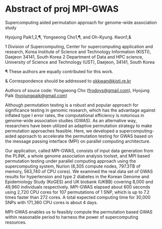 # Abstract of proj MPI-GWAS
Supercomputing aided permutation approach for genome-wide association study

Hyojung Paik1,2,¶, Yongseong Cho1,¶, and Oh-Kyung. Kwon1,&

1 Division of Supercomputing, Center for supercomputing application and research, Korea Institute of Science and Technology Information (KISTI), Daejeon 34141, South Korea
2 Department of Data and HPC science, University of Science and Technology (UST), Daejeon, 34141, South Korea

¶ These authors are equally contributed for this work. 

& Correspondence should be addressed to okkwan@kisti.re.kr

Authors of souce code: Yongseong Cho (frodoys@gmail.com), Hyojung Paik (hyojungpaik@gmail.com)

Although permutation testing is a robust and popular approach for significance testing in genomic research, which has the advantage against inflated type I error rates, the computational efficiency is notorious in genome-wide association studies (GWAS). As an alternative way, researchers have been utilized an adaptive permutation strategy to make permutation approaches feasible. Here, we developed a supercomputing-aided approach to accelerate the permutation testing for GWAS based on the message passing interface (MPI) on parallel computing architecture. 

Our application, called MPI-GWAS, consists of input data generation from the PLINK, a whole genome association analysis toolset, and MPI based permutation testing under parallel computing approach using the supercomputing system, Nurion (8,305 compute nodes, 797.3TB of memory, 563,740 of CPU cores). We examined the real data set of GWAS results for hypertension and type 2 diabetes in the Korean Genome and Epidemiology Study (KoGES) and UK biobank (UKBB) covering 8,000 and 49,960 individuals respectively. MPI-GWAS elapsed about 600 seconds using 2,720 CPU cores for 107 permutations of 1 SNP, which is up to 7.2 times faster than 272 cores. A total expected computing time for 30,000 SNPs with 171,360 CPU cores is about 4 days. 

MPI-GWAS enables us to feasibly compute the permutation based GWAS within reasonable period to harness the power of supercomputing resources. 
